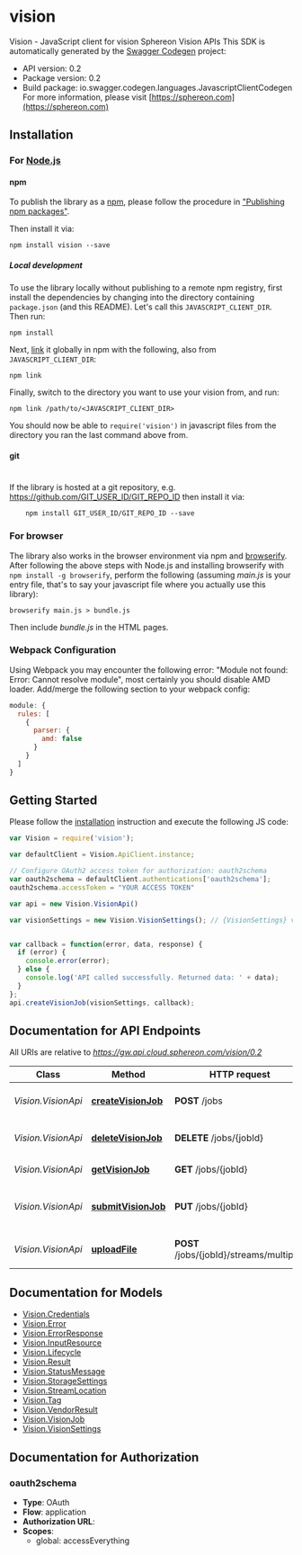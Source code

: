 # vision

Vision - JavaScript client for vision
Sphereon Vision APIs
This SDK is automatically generated by the [Swagger Codegen](https://github.com/swagger-api/swagger-codegen) project:

- API version: 0.2
- Package version: 0.2
- Build package: io.swagger.codegen.languages.JavascriptClientCodegen
For more information, please visit [https://sphereon.com](https://sphereon.com)

## Installation

### For [Node.js](https://nodejs.org/)

#### npm

To publish the library as a [npm](https://www.npmjs.com/),
please follow the procedure in ["Publishing npm packages"](https://docs.npmjs.com/getting-started/publishing-npm-packages).

Then install it via:

```shell
npm install vision --save
```

##### Local development

To use the library locally without publishing to a remote npm registry, first install the dependencies by changing 
into the directory containing `package.json` (and this README). Let's call this `JAVASCRIPT_CLIENT_DIR`. Then run:

```shell
npm install
```

Next, [link](https://docs.npmjs.com/cli/link) it globally in npm with the following, also from `JAVASCRIPT_CLIENT_DIR`:

```shell
npm link
```

Finally, switch to the directory you want to use your vision from, and run:

```shell
npm link /path/to/<JAVASCRIPT_CLIENT_DIR>
```

You should now be able to `require('vision')` in javascript files from the directory you ran the last 
command above from.

#### git
#
If the library is hosted at a git repository, e.g.
https://github.com/GIT_USER_ID/GIT_REPO_ID
then install it via:

```shell
    npm install GIT_USER_ID/GIT_REPO_ID --save
```

### For browser

The library also works in the browser environment via npm and [browserify](http://browserify.org/). After following
the above steps with Node.js and installing browserify with `npm install -g browserify`,
perform the following (assuming *main.js* is your entry file, that's to say your javascript file where you actually 
use this library):

```shell
browserify main.js > bundle.js
```

Then include *bundle.js* in the HTML pages.

### Webpack Configuration

Using Webpack you may encounter the following error: "Module not found: Error:
Cannot resolve module", most certainly you should disable AMD loader. Add/merge
the following section to your webpack config:

```javascript
module: {
  rules: [
    {
      parser: {
        amd: false
      }
    }
  ]
}
```

## Getting Started

Please follow the [installation](#installation) instruction and execute the following JS code:

```javascript
var Vision = require('vision');

var defaultClient = Vision.ApiClient.instance;

// Configure OAuth2 access token for authorization: oauth2schema
var oauth2schema = defaultClient.authentications['oauth2schema'];
oauth2schema.accessToken = "YOUR ACCESS TOKEN"

var api = new Vision.VisionApi()

var visionSettings = new Vision.VisionSettings(); // {VisionSettings} visionSettings


var callback = function(error, data, response) {
  if (error) {
    console.error(error);
  } else {
    console.log('API called successfully. Returned data: ' + data);
  }
};
api.createVisionJob(visionSettings, callback);

```

## Documentation for API Endpoints

All URIs are relative to *https://gw.api.cloud.sphereon.com/vision/0.2*

Class | Method | HTTP request | Description
------------ | ------------- | ------------- | -------------
*Vision.VisionApi* | [**createVisionJob**](docs/VisionApi.md#createVisionJob) | **POST** /jobs | Create a new vision job
*Vision.VisionApi* | [**deleteVisionJob**](docs/VisionApi.md#deleteVisionJob) | **DELETE** /jobs/{jobId} | Delete a vision job manually
*Vision.VisionApi* | [**getVisionJob**](docs/VisionApi.md#getVisionJob) | **GET** /jobs/{jobId} | Get a vision job
*Vision.VisionApi* | [**submitVisionJob**](docs/VisionApi.md#submitVisionJob) | **PUT** /jobs/{jobId} | Start classification of a vision job
*Vision.VisionApi* | [**uploadFile**](docs/VisionApi.md#uploadFile) | **POST** /jobs/{jobId}/streams/multipart | Upload an image for a vision job


## Documentation for Models

 - [Vision.Credentials](docs/Credentials.md)
 - [Vision.Error](docs/Error.md)
 - [Vision.ErrorResponse](docs/ErrorResponse.md)
 - [Vision.InputResource](docs/InputResource.md)
 - [Vision.Lifecycle](docs/Lifecycle.md)
 - [Vision.Result](docs/Result.md)
 - [Vision.StatusMessage](docs/StatusMessage.md)
 - [Vision.StorageSettings](docs/StorageSettings.md)
 - [Vision.StreamLocation](docs/StreamLocation.md)
 - [Vision.Tag](docs/Tag.md)
 - [Vision.VendorResult](docs/VendorResult.md)
 - [Vision.VisionJob](docs/VisionJob.md)
 - [Vision.VisionSettings](docs/VisionSettings.md)


## Documentation for Authorization


### oauth2schema

- **Type**: OAuth
- **Flow**: application
- **Authorization URL**: 
- **Scopes**: 
  - global: accessEverything

